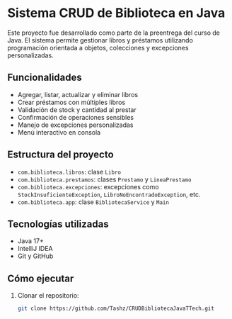 # Sistema CRUD de Biblioteca en Java

Este proyecto fue desarrollado como parte de la preentrega del curso de Java. El sistema permite gestionar libros y préstamos utilizando programación orientada a objetos, colecciones y excepciones personalizadas.

## Funcionalidades

- Agregar, listar, actualizar y eliminar libros
- Crear préstamos con múltiples libros
- Validación de stock y cantidad al prestar
- Confirmación de operaciones sensibles
- Manejo de excepciones personalizadas
- Menú interactivo en consola

## Estructura del proyecto

- `com.biblioteca.libros`: clase `Libro`
- `com.biblioteca.prestamos`: clases `Prestamo` y `LineaPrestamo`
- `com.biblioteca.excepciones`: excepciones como `StockInsuficienteException`, `LibroNoEncontradoException`, etc.
- `com.biblioteca.app`: clase `BibliotecaService` y `Main`

## Tecnologías utilizadas

- Java 17+
- IntelliJ IDEA
- Git y GitHub

## Cómo ejecutar

1. Clonar el repositorio:
   ```bash
   git clone https://github.com/Tashz/CRUDBibliotecaJavaTTech.git
